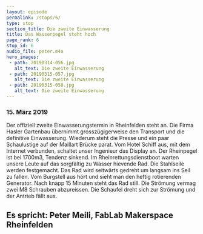 ```yaml
---
layout: episode
permalink: /stops/6/
type: stop
section_title: Die zweite Einwasserung
title: Das Wasserpegel steht hoch
page_rank: 6
stop_id: 6
audio_file: peter.m4a
hero_images:
 - path: 20190314-056.jpg
   alt_text: Die zweite Einwasserung
 - path: 20190315-057.jpg
   alt_text: Die zweite Einwasserung
 - path: 20190315-058.jpg
   alt_text: Die zweite Einwasserung
---
```


### 15. März 2019
Der offiziell zweite Einwasserungstermin in Rheinfelden steht an. Die Firma Hasler Gartenbau übernimmt grosszügigerweise den Transport und die definitive Einwasserung. Wiederum steht die Presse und ein paar Schaulustige auf der Maillart Brücke parat.
Vom Hotel Schiff aus, mit dem Internet verbunden, schaltet unser Ingenieur das Display an. Der Rheinpegel ist bei 1700m3, Tendenz sinkend. Im Rheinrettungsdienstboot warten unsere Leute auf das sorgfältig zu Wasser hievende Rad. Die Stahlseile werden festgemacht. Das Rad wird seitwärts gedreht um langsam ins Seil zu fallen. Vom Burgstell aus hört und sieht man den heftig rotierenden Generator.
Nach knapp 15 Minuten steht das Rad still. Die Strömung vermag zwei M8 Schrauben abzureissen. Die Schaufel dreht sich zur Strömung und der Antrieb fällt aus.

## Es spricht: Peter Meili, FabLab Makerspace Rheinfelden